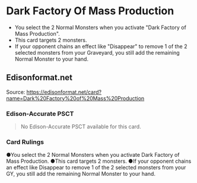 # Dark Factory Of Mass Production

*   You select the 2 Normal Monsters when you activate "Dark Factory of Mass Production".
*   This card targets 2 monsters.
*   If your opponent chains an effect like "Disappear" to remove 1 of the 2 selected monsters from your Graveyard, you still add the remaining Normal Monster to your hand.

## Edisonformat.net

Source: https://edisonformat.net/card?name=Dark%20Factory%20of%20Mass%20Production

### Edison-Accurate PSCT

> No Edison-Accurate PSCT available for this card.

### Card Rulings

●You select the 2 Normal Monsters when you activate Dark Factory of Mass Production.
●This card targets 2 monsters.
●If your opponent chains an effect like Disappear to remove 1 of the 2 selected monsters from your GY, you still add the remaining Normal Monster to your hand.
            